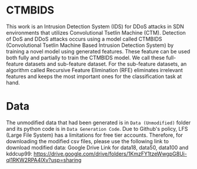 # CTMBIDS
This work is an Intrusion Detection System (IDS) for DDoS attacks in SDN environments that utilizes Convolutional Tsetlin Machine (CTM). Detection of DoS and DDoS attacks occurs using a model called CTMBIDS (Convolutional Tsetlin Machine Based Intrusion Detection System) by training a novel model using generated features. These feature can be used both fully and partially to train the CTMBIDS model. We call these full-feature datasets and sub-feature dataset. For the sub-feature datasets, an algorithm called Recursive Feature Elimination (RFE) eliminates irrelevant features and keeps the most important ones for the classification task at hand.


# Data
The unmodified data that had been generated is in `Data (Unmodified)` folder and its python code is in `Data Generation Code`. 
Due to Github's policy, LFS (Large File System) has a limitations for free tier accounts. Therefore, for downloading the modified csv files, please use the following link to download modified data:
Google Drive Link for data18, data50, data100 and kddcup99: https://drive.google.com/drive/folders/1KmzFY1tzeWwgpG8Ui-ql1RKW2RPA4lXv?usp=sharing

